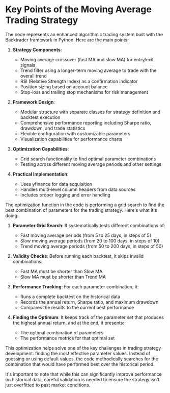 # Key Points of the Moving Average Trading Strategy

The code represents an enhanced algorithmic trading system built with the Backtrader framework in Python. Here are the main points:

1. **Strategy Components**:
   - Moving average crossover (fast MA and slow MA) for entry/exit signals
   - Trend filter using a longer-term moving average to trade with the overall trend
   - RSI (Relative Strength Index) as a confirmation indicator
   - Position sizing based on account balance
   - Stop-loss and trailing stop mechanisms for risk management

2. **Framework Design**:
   - Modular structure with separate classes for strategy definition and backtest execution
   - Comprehensive performance reporting including Sharpe ratio, drawdown, and trade statistics
   - Flexible configuration with customizable parameters
   - Visualization capabilities for performance charts

3. **Optimization Capabilities**:
   - Grid search functionality to find optimal parameter combinations
   - Testing across different moving average periods and other settings

4. **Practical Implementation**:
   - Uses yfinance for data acquisition
   - Handles multi-level column headers from data sources
   - Includes proper logging and error handling

The optimization function in the code is performing a grid search to find the best combination of parameters for the trading strategy. Here's what it's doing:

1. **Parameter Grid Search**: It systematically tests different combinations of:
   - Fast moving average periods (from 5 to 25 days, in steps of 5)
   - Slow moving average periods (from 20 to 100 days, in steps of 10)
   - Trend moving average periods (from 50 to 200 days, in steps of 50)

2. **Validity Checks**: Before running each backtest, it skips invalid combinations:
   - Fast MA must be shorter than Slow MA
   - Slow MA must be shorter than Trend MA

3. **Performance Tracking**: For each parameter combination, it:
   - Runs a complete backtest on the historical data
   - Records the annual return, Sharpe ratio, and maximum drawdown
   - Compares the results to the current best performance

4. **Finding the Optimum**: It keeps track of the parameter set that produces the highest annual return, and at the end, it presents:
   - The optimal combination of parameters
   - The performance metrics for that optimal set

This optimization helps solve one of the key challenges in trading strategy development: finding the most effective parameter values. Instead of guessing or using default values, the code methodically searches for the combination that would have performed best over the historical period.

It's important to note that while this can significantly improve performance on historical data, careful validation is needed to ensure the strategy isn't just overfitted to past market conditions.